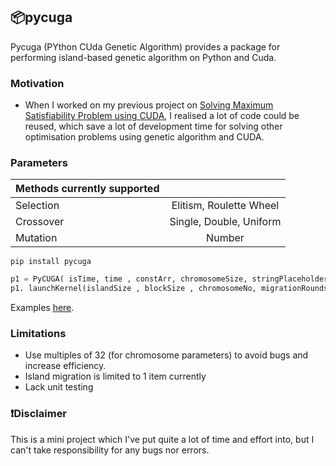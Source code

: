 ## 📦pycuga

Pycuga (PYthon CUda Genetic Algorithm) provides a package for performing island-based genetic algorithm on Python and Cuda.

### Motivation
- When I worked on my previous project on [Solving Maximum Satisfiability Problem using CUDA](https://github.com/issacto/cuda-maxsat), I realised a lot of code could be reused, which save a lot of development time for solving other optimisation problems using genetic algorithm and CUDA. 


### Parameters

| Methods currently supported |  | 
| ------------- |:-------------:|
| Selection     | Elitism, Roulette Wheel | 
| Crossover     | Single, Double, Uniform|
| Mutation      | Number     |



```
pip install pycuga
```

```python
p1 = PyCUGA( isTime, time , constArr, chromosomeSize, stringPlaceholder,mutationNumber , selectionMode, crossoverMode)
p1. launchKernel(islandSize , blockSize , chromosomeNo, migrationRounds,rounds)
```

Examples [here](https://github.com/issacto/PyCuGa/tree/main/samples).


### Limitations
* Use multiples of 32 (for chromosome parameters) to avoid bugs and increase efficiency.
* Island migration is limited to 1 item currently
* Lack unit testing


### ❗Disclaimer
This is a mini project which I've put quite a lot of time and effort into, but I can't take responsibility for any bugs nor errors.
